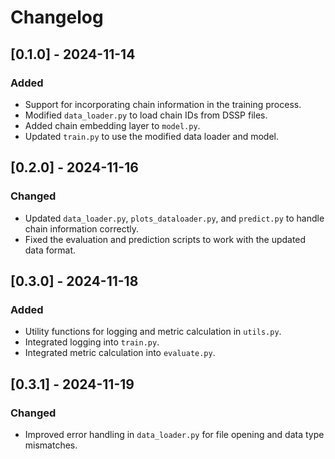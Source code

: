 # Changelog

## [0.1.0] - 2024-11-14

### Added

- Support for incorporating chain information in the training process.
- Modified `data_loader.py` to load chain IDs from DSSP files.
- Added chain embedding layer to `model.py`.
- Updated `train.py` to use the modified data loader and model.

## [0.2.0] - 2024-11-16

### Changed

- Updated `data_loader.py`, `plots_dataloader.py`, and `predict.py` to handle chain information correctly.
- Fixed the evaluation and prediction scripts to work with the updated data format.

## [0.3.0] - 2024-11-18

### Added

- Utility functions for logging and metric calculation in `utils.py`.
- Integrated logging into `train.py`.
- Integrated metric calculation into `evaluate.py`.

## [0.3.1] - 2024-11-19

### Changed

- Improved error handling in `data_loader.py` for file opening and data type mismatches.
